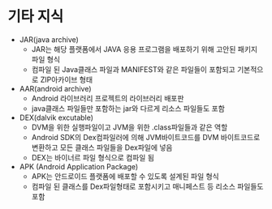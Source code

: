 # 기타 지식
+ JAR(java archive)
    - JAR는 해당 플랫폼에서 JAVA 응용 프로그램을 배포하기 위해 고안된 패키지 파일 형식
    - 컴파일 된 Java클래스 파일과 MANIFEST와 같은 파일들이 포함되고 기본적으로 ZIP아카이브 형태
+ AAR(android archive)
    - Android 라이브러리 프로젝트의 라이브러리 배포판
    - java클래스 파일들만 포함하는 jar와 다르게 리소스 파일들도 포함
+ DEX(dalvik excutable)
    - DVM을 위한 실행파일이고 JVM을 위한 .class파일들과 같은 역할
    - Android SDK의 Dex컴파일러에 의해 JVM바이트코드를 DVM 바이트코드로 변환하고 모든 클래스 파일들을 Dex파일에 넣음
    - DEX는 바이너르 파일 형식으로 컴파일 됨
+ APK (Android Application Package)
    - APK는 안드로이드 플랫폼에 배포할 수 있도록 설계된 파일 형식
    - 컴파일 된 클래스를 Dex파일형태로 포함시키고 매니페스트 등 리소스 파일들도 포함
